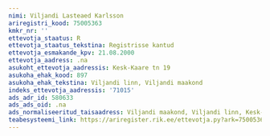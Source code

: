 ```yaml
---
nimi: Viljandi Lasteaed Karlsson
ariregistri_kood: 75005363
kmkr_nr: ''
ettevotja_staatus: R
ettevotja_staatus_tekstina: Registrisse kantud
ettevotja_esmakande_kpv: 21.08.2000
ettevotja_aadress: .na
asukoht_ettevotja_aadressis: Kesk-Kaare tn 19
asukoha_ehak_kood: 897
asukoha_ehak_tekstina: Viljandi linn, Viljandi maakond
indeks_ettevotja_aadressis: '71015'
ads_adr_id: 580633
ads_ads_oid: .na
ads_normaliseeritud_taisaadress: Viljandi maakond, Viljandi linn, Kesk-Kaare tn 19
teabesysteemi_link: https://ariregister.rik.ee/ettevotja.py?ark=75005363&ref=rekvisiidid
---
```

